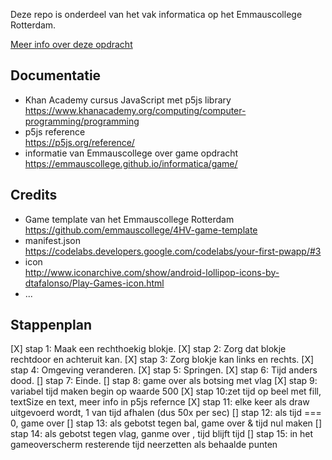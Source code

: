Deze repo is onderdeel van het vak informatica op het Emmauscollege Rotterdam.

[Meer info over deze opdracht](https://informatica.emmauscollege.nl/)

## Documentatie
- Khan Academy cursus JavaScript met p5js library <br>
https://www.khanacademy.org/computing/computer-programming/programming
- p5js reference <br>
https://p5js.org/reference/
- informatie van Emmauscollege over game opdracht <br>
https://emmauscollege.github.io/informatica/game/

## Credits
- Game template van het Emmauscollege Rotterdam <br>
        https://github.com/emmauscollege/4HV-game-template
- manifest.json <br>
        https://codelabs.developers.google.com/codelabs/your-first-pwapp/#3
- icon <br>
        http://www.iconarchive.com/show/android-lollipop-icons-by-dtafalonso/Play-Games-icon.html
- ...

## Stappenplan
[X] stap 1: Maak een rechthoekig blokje.
[X] stap 2: Zorg dat blokje rechtdoor en achteruit kan. 
[X] stap 3: Zorg blokje kan links en rechts.
[X] stap 4: Omgeving veranderen.
[X] stap 5: Springen.
[X] stap 6: Tijd anders dood.
[] stap 7: Einde.
[] stap 8: game over als botsing met vlag
[X] stap 9: variabel tijd maken begin op waarde 500
[X] stap 10:zet tijd op beel met fill, textSize en text, meer info in p5js refernce
[X] stap 11: elke keer als draw uitgevoerd wordt, 1 van tijd afhalen (dus 50x per sec)
[] stap 12: als tijd === 0, game over
[] stap 13: als gebotst tegen bal, game over & tijd nul maken
[] stap 14: als gebotst tegen vlag, ganme over , tijd blijft tijd
[] stap 15: in het gameoverscherm resterende tijd neerzetten als behaalde punten